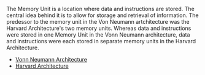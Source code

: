The Memory Unit is a location where data and instructions are stored. The central idea behind it is to allow for storage and retrieval of information. The predessor to the memory unit in the Von Neumann artchitecture was the Harvard Architecture's two memory units. Whereas data and instructions were stored in one Memory Unit in the Vonn Neumann architecture, data and instructions were each stored in separate memory units in the Harvard Architecture.
- [Vonn Neumann Architecture](https://www.geeksforgeeks.org/computer-organization-von-neumann-architecture/)
- [Harvard Architecture](https://www.sciencedirect.com/topics/engineering/harvard-architecture#:~:text=FIGURE%202.2.,performance%20for%20digital%20signal%20processing.)
